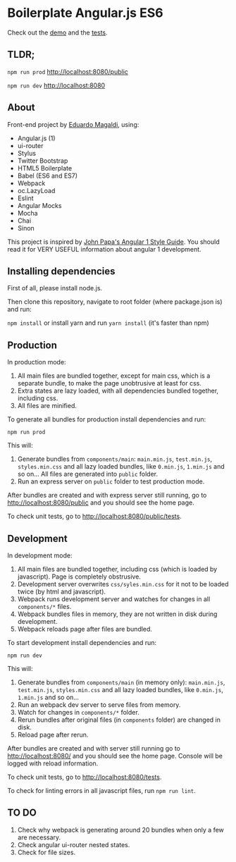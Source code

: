 # Boilerplate Angular.js ES6

Check out the [demo](https://eduardomagaldi.github.io/boilerplate-angularjs-es6/public/) and the [tests](https://eduardomagaldi.github.io/boilerplate-angularjs-es6/public/tests).

## TLDR;

```npm run prod``` [http://localhost:8080/public](http://localhost:8080/public)

```npm run dev``` [http://localhost:8080](http://localhost:8080)

## About

Front-end project by [Eduardo Magaldi](https://github.com/eduardomagaldi), using:

- Angular.js (1)
- ui-router
- Stylus
- Twitter Bootstrap
- HTML5 Boilerplate
- Babel (ES6 and ES7)
- Webpack
- oc.LazyLoad
- Eslint
- Angular Mocks
- Mocha
- Chai
- Sinon

This project is inspired by [John Papa's Angular 1 Style Guide](https://github.com/johnpapa/angular-styleguide/blob/master/a1/README.md). You should read it for VERY USEFUL information about angular 1 development.

## Installing dependencies

First of all, please install node.js.

Then clone this repository, navigate to root folder (where package.json is) and run:

```npm install``` or install yarn and run ```yarn install``` (it's faster than npm)

## Production

In production mode:

1. All main files are bundled together, except for main css, which is a separate bundle, to make the page unobtrusive at least for css.
2. Extra states are lazy loaded, with all dependencies bundled together, including css.
3. All files are minified.

To generate all bundles for production install dependencies and run:

```npm run prod```

This will:

1. Generate bundles from ```components/main```: ```main.min.js```, ```test.min.js```, ```styles.min.css``` and all lazy loaded bundles, like ```0.min.js```, ```1.min.js``` and so on... All files are generated into ```public``` folder.
2. Run an express server on ```public``` folder to test production mode.

After bundles are created and with express server still running, go to [http://localhost:8080/public](http://localhost:8080/public) and you should see the home page.

To check unit tests, go to [http://localhost:8080/public/tests](http://localhost:8080/public/tests).

## Development

In development mode:

1. All main files are bundled together, including css (which is loaded by javascript). Page is completely obstrusive.
2. Development server overwrites ```css/syles.min.css``` for it not to be loaded twice (by html and javascript).
3. Webpack runs development server and watches for changes in all ```components/*``` files.
4. Webpack bundles files in memory, they are not written in disk during development.
5. Webpack reloads page after files are bundled.

To start development install dependencies and run:

```npm run dev```

This will:

1. Generate bundles from ```components/main``` (in memory only): ```main.min.js```, ```test.min.js```, ```styles.min.css``` and all lazy loaded bundles, like ```0.min.js```, ```1.min.js``` and so on...
2. Run an webpack dev server to serve files from memory.
3. Watch for changes in ```components/*``` folder.
4. Rerun bundles after original files (in ```components``` folder) are changed in disk.
5. Reload page after rerun.

After bundles are created and with server still running go to [http://localhost:8080/](http://localhost:8080/) and you should see the home page. Console will be logged with reload information.

To check unit tests, go to [http://localhost:8080/tests](http://localhost:8080/tests).

To check for linting errors in all javascript files, run ```npm run lint```.

## TO DO

1. Check why webpack is generating around 20 bundles when only a few are necessary.
2. Check angular ui-router nested states.
3. Check for file sizes.